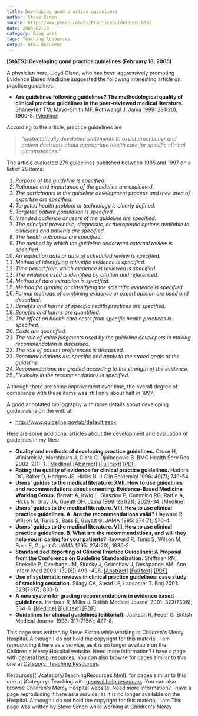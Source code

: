 ```yaml
---
title: Developing good practice guidelines
author: Steve Simon
source: http://www.pmean.com/05/PracticeGuidelines.html
date: 2005-02-18
category: Blog post
tags: Teaching Resources
output: html_document
---
```

**[StATS]: Developing good practice guidelines
(February 18, 2005)** [](../category/TeachingResources.html)

A physician here, Lloyd Olson, who has been aggressively promoting
Evidence Based Medicine suggested the following interesting article on
practice guidelines. 

-   **Are guidelines following guidelines? The methodological quality of
    clinical practice guidelines in the peer-reviewed medical
    literature.** Shaneyfelt TM, Mayo-Smith MF, Rothwangl J. Jama 1999:
    281(20); 1900-5.
    [\[Medline\]](http://www.ncbi.nlm.nih.gov/entrez/query.fcgi?cmd=Retrieve&db=PubMed&list_uids=10349893&dopt=Abstract)

According to the article, practice guidelines are

> *\"systematically developed statements to assist practitioner and
> patient decisions about appropriate health care for specific clinical
> circumstances.\"*

The article evaluated 279 guidelines published between 1985 and 1997 on
a list of 25 items:

1.  *Purpose of the guideline is specified.*
2.  *Rationale and importance of the guideline are explained.*
3.  *The participants in the guideline development process and their
    area of expertise are specified.*
4.  *Targeted health problem or technology is clearly defined.*
5.  *Targeted patient population is specified.*
6.  *Intended audience or users of the guideline are specified.*
7.  *The principal preventive, diagnostic, or therapeutic options
    available to clinicians and patients are specified.*
8.  *The health outcomes are specified.*
9.  *The method by which the guideline underwent external review is
    specified.*
10. *An expiration date or date of scheduled review is specified.*
11. *Method of identifying scientific evidence is specified.*
12. *Time period from which evidence is reviewed is specified.*
13. *The evidence used is identified by citation and referenced.*
14. *Method of data extraction is specified.*
15. *Method fro grading or classifying the scientific evidence is
    specified.*
16. *Formal methods of combining evidence or expert opinion are used and
    described.*
17. *Benefits and harms of specific health practices are specified.*
18. *Benefits and harms are quantified.*
19. *The effect on health care costs from specific health practices is
    specified.*
20. *Costs are quantified.*
21. *The role of value judgments used by the guideline developers in
    making recommendation is discussed.*
22. *The role of patient preferences is discussed.*
23. *Recommendations are specific and apply to the stated goals of the
    guideline.*
24. *Recomendations are graded according to the strength of the
    evidence.*
25. *Flexibility in the recommendations is specified.*

Although there are some improvement over time, the overall degree of
compliance with these items was still only about half in 1997.

A good annotated bibliography with more details about developing
guidelines is on the web at

-   <http://www.guideline.gov/ab/default.aspx>

Here are some additional articles about the development and evaluation
of guidelines in my files:

-   **Quality and methods of developing practice guidelines.** Cruse H,
    Winiarek M, Marshburn J, Clark O, Djulbegovic B. BMC Health Serv Res
    2002: 2(1); 1.
    [\[Medline\]](http://www.ncbi.nlm.nih.gov/entrez/query.fcgi?cmd=Retrieve&db=PubMed&list_uids=11825346&dopt=Abstract)
    [\[Abstract\]](http://www.biomedcentral.com/1472-6963/2/1/abstract)
    [\[Full text\]](http://www.biomedcentral.com/1472-6963/2/1)
    [\[PDF\]](http://www.biomedcentral.com/content/pdf/1472-6963-2-1.pdf)
-   **Rating the quality of evidence for clinical practice guidelines.**
    Hadorn DC, Baker D, Hodges JS, Hicks N. J Clin Epidemiol 1996:
    49(7); 749-54.
-   **Users\' guides to the medical literature: XVII. How to use
    guidelines and recommendations about screening. Evidence-Based
    Medicine Working Group.** Barratt A, Irwig L, Glasziou P, Cumming
    RG, Raffle A, Hicks N, Gray JA, Guyatt GH. Jama 1999: 281(21);
    2029-34.
    [\[Medline\]](http://www.ncbi.nlm.nih.gov/entrez/query.fcgi?cmd=Retrieve&db=PubMed&list_uids=10359392&dopt=Abstract)
-   **Users\' guides to the medical literature. VIII. How to use
    clinical practice guidelines. A. Are the recommendations valid?**
    Hayward R, Wilson M, Tunis S, Bass E, Guyatt G. JAMA 1995: 274(7);
    570-4.
-   **Users\' guides to the medical literature. VIII. How to use
    clinical practice guidelines. B. What are the recommendations, and
    will they help you in caring for your patients?** Hayward R, Tunis
    S, Wilson M, Bass E, Guyatt G. JAMA 1995: 274(20); 1630-2.
-   **Standardized Reporting of Clinical Practice Guidelines: A Proposal
    from the Conference on Guideline Standardization.** Shiffman RN,
    Shekelle P, Overhage JM, Slutsky J, Grimshaw J, Deshpande AM. Ann
    Intern Med 2003: 139(6); 493 -498.
    [\[Abstract\]](http://www.annals.org/cgi/content/abstract/139/6/493)
    [\[Full text\]](http://www.annals.org/cgi/content/full/139/6/493)
    [\[PDF\]](http://www.annals.org/cgi/content/abstract/139/6/493.pdf)
-   **Use of systematic reviews in clinical practice guidelines: case
    study of smoking cessation.** Silagy CA, Stead LF, Lancaster T. Bmj
    2001: 323(7317); 833-6.
-   **A new system for grading recommendations in evidence based
    guidelines.** Harbour R, Miller J. British Medical Journal 2001:
    323(7308); 334-6.
    [\[Medline\]](http://www.ncbi.nlm.nih.gov/entrez/query.fcgi?cmd=Retrieve&db=PubMed&list_uids=11498496&dopt=Abstract)
    [\[Full text\]](http://bmj.com/cgi/content/full/323/7308/334)
    [\[PDF\]](http://bmj.com/cgi/reprint/323/7308/334.pdf)
-   **Guidelines for clinical guidelines \[editorial\].** Jackson R,
    Feder G. British Medical Journal 1998: 317(7156); 427-8.

This page was written by Steve Simon while working at Children\'s Mercy
Hospital. Although I do not hold the copyright for this material, I am
reproducing it here as a service, as it is no longer available on the
Children\'s Mercy Hospital website. Need more information? I have a page
with [general help resources](../GeneralHelp.html). You can also browse
for pages similar to this one at [Category: Teaching
Resources](../category/TeachingResources.html).
<!---More--->
Resources](../category/TeachingResources.html).
for pages similar to this one at [Category: Teaching
with [general help resources](../GeneralHelp.html). You can also browse
Children\'s Mercy Hospital website. Need more information? I have a page
reproducing it here as a service, as it is no longer available on the
Hospital. Although I do not hold the copyright for this material, I am
This page was written by Steve Simon while working at Children\'s Mercy

<!---Do not use
**[StATS]: Developing good practice guidelines
This page was written by Steve Simon while working at Children\'s Mercy
Hospital. Although I do not hold the copyright for this material, I am
reproducing it here as a service, as it is no longer available on the
Children\'s Mercy Hospital website. Need more information? I have a page
with [general help resources](../GeneralHelp.html). You can also browse
for pages similar to this one at [Category: Teaching
Resources](../category/TeachingResources.html).
--->


